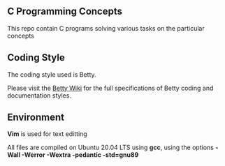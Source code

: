 ## C Programming Concepts</h2>
  This repo contain C programs solving various tasks on the particular concepts
  
  ## Coding Style
  The coding style used is Betty.
  
  Please visit the [Betty Wiki](https://github.com/holbertonschool/Betty/wiki) for the full specifications of Betty coding and documentation styles.

## Environment
<b>Vim</b> is used for text editting

All files are compiled on Ubuntu 20.04 LTS using <b>gcc</b>, using the options <b>-Wall -Werror -Wextra -pedantic -std=gnu89</b>




